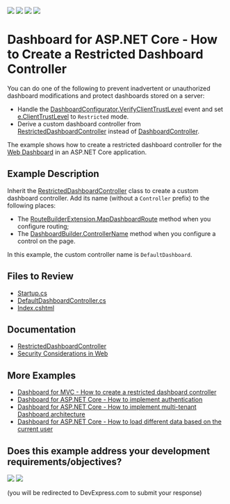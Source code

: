 <!-- default badges list -->
![](https://img.shields.io/endpoint?url=https://codecentral.devexpress.com/api/v1/VersionRange/398332436/22.2.2%2B)
[![](https://img.shields.io/badge/Open_in_DevExpress_Support_Center-FF7200?style=flat-square&logo=DevExpress&logoColor=white)](https://supportcenter.devexpress.com/ticket/details/T1023420)
[![](https://img.shields.io/badge/📖_How_to_use_DevExpress_Examples-e9f6fc?style=flat-square)](https://docs.devexpress.com/GeneralInformation/403183)
[![](https://img.shields.io/badge/💬_Leave_Feedback-feecdd?style=flat-square)](#does-this-example-address-your-development-requirementsobjectives)
<!-- default badges end -->
# Dashboard for ASP.NET Core - How to Create a Restricted Dashboard Controller

You can do one of the following to prevent inadvertent or unauthorized dashboard modifications and protect dashboards stored on a server:

- Handle the [DashboardConfigurator.VerifyClientTrustLevel](https://docs.devexpress.com/Dashboard/DevExpress.DashboardWeb.DashboardConfigurator.VerifyClientTrustLevel) event and set [e.ClientTrustLevel](https://docs.devexpress.com/Dashboard/DevExpress.DashboardWeb.VerifyClientTrustLevelEventArgs.ClientTrustLevel) to `Restricted` mode.
- Derive a custom dashboard controller from [RestrictedDashboardController](https://docs.devexpress.com/Dashboard/DevExpress.DashboardAspNetCore.RestrictedDashboardController) instead of [DashboardController](https://docs.devexpress.com/Dashboard/DevExpress.DashboardAspNetCore.DashboardController).

The example shows how to create a restricted dashboard controller for the [Web Dashboard](https://docs.devexpress.com/Dashboard/115163/web-dashboard/aspnet-core-dashboard-control) in an ASP.NET Core application.

## Example Description

Inherit the [RestrictedDashboardController](https://docs.devexpress.com/Dashboard/DevExpress.DashboardAspNetCore.RestrictedDashboardController) class to create a custom dashboard controller. Add its name (without a `Controller` prefix) to the following places:
- The [RouteBuilderExtension.MapDashboardRoute](https://docs.devexpress.com/Dashboard/DevExpress.DashboardAspNetCore.RouteBuilderExtension.MapDashboardRoute.overloads?v=22.2) method when you configure routing;
- The [DashboardBuilder.ControllerName](https://docs.devexpress.com/Dashboard/DevExpress.DashboardAspNetCore.DashboardBuilder.ControllerName(System.String)) method when you configure a control on the page. 

In this example, the custom controller name is `DefaultDashboard`.

## Files to Review

* [Startup.cs](./CS/AspNetCoreCustomDashboardController/Startup.cs#L89)
* [DefaultDashboardController.cs](./CS/AspNetCoreCustomDashboardController/Controllers/DefaultDashboardController.cs)
* [Index.cshtml](./CS/AspNetCoreCustomDashboardController/Pages/Index.cshtml#L5)

## Documentation

- [RestrictedDashboardController](https://docs.devexpress.com/Dashboard/DevExpress.DashboardAspNetCore.RestrictedDashboardController)
- [Security Considerations in Web](https://docs.devexpress.com/Dashboard/118651/designer-and-viewer-applications/web-dashboard/security-considerations)

## More Examples

- [Dashboard for MVC - How to create a restricted dashboard controller](https://github.com/DevExpress-Examples/asp-net-mvc-dashboard-restricted-controller)
- [Dashboard for ASP.NET Core - How to implement authentication﻿](https://github.com/DevExpress-Examples/ASPNET-Core-Dashboard-Authentication)
- [Dashboard for ASP.NET Core - How to implement multi-tenant Dashboard architecture﻿](https://github.com/DevExpress-Examples/DashboardUserBasedAspNetCore)
- [Dashboard for ASP.NET Core - How to load different data based on the current user﻿](https://github.com/DevExpress-Examples/DashboardDifferentUserDataAspNetCore)
<!-- feedback -->
## Does this example address your development requirements/objectives?

[<img src="https://www.devexpress.com/support/examples/i/yes-button.svg"/>](https://www.devexpress.com/support/examples/survey.xml?utm_source=github&utm_campaign=asp-net-core-dashboard-restricted-controller&~~~was_helpful=yes) [<img src="https://www.devexpress.com/support/examples/i/no-button.svg"/>](https://www.devexpress.com/support/examples/survey.xml?utm_source=github&utm_campaign=asp-net-core-dashboard-restricted-controller&~~~was_helpful=no)

(you will be redirected to DevExpress.com to submit your response)
<!-- feedback end -->
